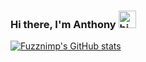 ### Hi there, I'm Anthony <img src="https://user-images.githubusercontent.com/1303154/88677602-1635ba80-d120-11ea-84d8-d263ba5fc3c0.gif" width="28px" alt="hi">

[![Fuzznimp's GitHub stats](https://github-readme-stats.vercel.app/api?username=Fuzznimp&show_icons=true)](https://github.com/anuraghazra/github-readme-stats)
